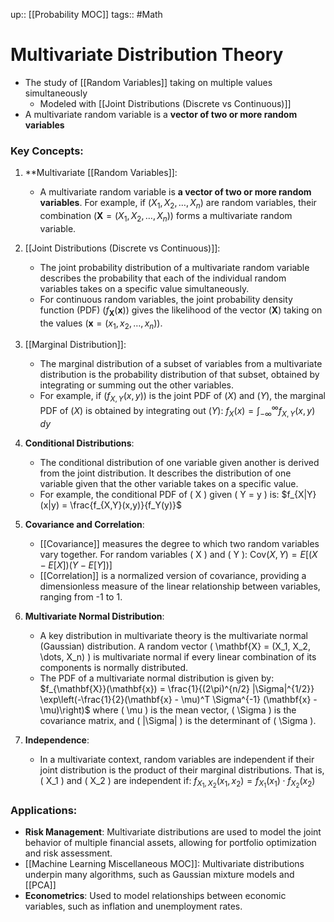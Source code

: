 up:: [[Probability MOC]]
tags:: #Math
# Multivariate Distribution Theory
- The study of [[Random Variables]] taking on multiple values simultaneously
	- Modeled with [[Joint Distributions (Discrete vs Continuous)]]
- A multivariate random variable is a **vector of two or more random variables**
### Key Concepts:
1. **Multivariate [[Random Variables]]:
   - A multivariate random variable is **a vector of two or more random variables**. For example, if $( X_1, X_2, \dots, X_n )$ are random variables, their combination $( \mathbf{X} = (X_1, X_2, \dots, X_n) )$ forms a multivariate random variable.
   
2. [[Joint Distributions (Discrete vs Continuous)]]:
   - The joint probability distribution of a multivariate random variable describes the probability that each of the individual random variables takes on a specific value simultaneously.
   - For continuous random variables, the joint probability density function (PDF) $( f_{\mathbf{X}}(\mathbf{x}) )$ gives the likelihood of the vector $( \mathbf{X} )$ taking on the values $( \mathbf{x} = (x_1, x_2, \dots, x_n) )$.

3. [[Marginal Distribution]]:
   - The marginal distribution of a subset of variables from a multivariate distribution is the probability distribution of that subset, obtained by integrating or summing out the other variables.
   - For example, if $( f_{X,Y}(x,y) )$ is the joint PDF of $( X )$ and $( Y )$, the marginal PDF of $( X )$ is obtained by integrating out $( Y )$:
     $f_X(x) = \int_{-\infty}^{\infty} f_{X,Y}(x,y) \, dy$

4. **Conditional Distributions**:
   - The conditional distribution of one variable given another is derived from the joint distribution. It describes the distribution of one variable given that the other variable takes on a specific value.
   - For example, the conditional PDF of \( X \) given \( Y = y \) is:
     $f_{X|Y}(x|y) = \frac{f_{X,Y}(x,y)}{f_Y(y)}$

5. **Covariance and Correlation**:
   - [[Covariance]] measures the degree to which two random variables vary together. For random variables \( X \) and \( Y \):
     $\text{Cov}(X, Y) = E[(X - E[X])(Y - E[Y])]$
   - [[Correlation]] is a normalized version of covariance, providing a dimensionless measure of the linear relationship between variables, ranging from -1 to 1.

6. **Multivariate Normal Distribution**:
   - A key distribution in multivariate theory is the multivariate normal (Gaussian) distribution. A random vector \( \mathbf{X} = (X_1, X_2, \dots, X_n) \) is multivariate normal if every linear combination of its components is normally distributed.
   - The PDF of a multivariate normal distribution is given by:
     $f_{\mathbf{X}}(\mathbf{x}) = \frac{1}{(2\pi)^{n/2} |\Sigma|^{1/2}} \exp\left(-\frac{1}{2}(\mathbf{x} - \mu)^T \Sigma^{-1} (\mathbf{x} - \mu)\right)$
     where \( \mu \) is the mean vector, \( \Sigma \) is the covariance matrix, and \( |\Sigma| \) is the determinant of \( \Sigma \).

7. **Independence**:
   - In a multivariate context, random variables are independent if their joint distribution is the product of their marginal distributions. That is, \( X_1 \) and \( X_2 \) are independent if:
     $f_{X_1, X_2}(x_1, x_2) = f_{X_1}(x_1) \cdot f_{X_2}(x_2)$
### Applications:
- **Risk Management**: Multivariate distributions are used to model the joint behavior of multiple financial assets, allowing for portfolio optimization and risk assessment.
- [[Machine Learning Miscellaneous MOC]]: Multivariate distributions underpin many algorithms, such as Gaussian mixture models and [[PCA]]
- **Econometrics**: Used to model relationships between economic variables, such as inflation and unemployment rates.

